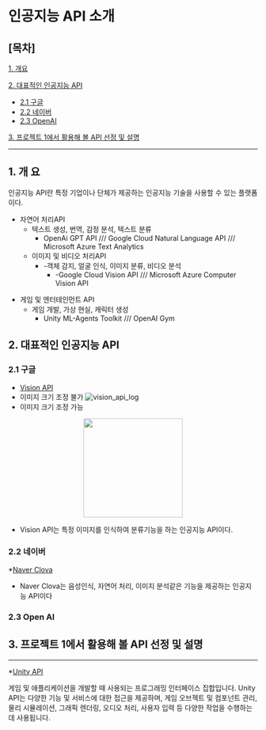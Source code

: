 # 인공지능 API 소개

## [목차]
[1. 개요](#1-개-요)

[2. 대표적인 인공지능 API](#2-대표적인-인공지능-api)

  - [2.1 구글](#21-구글)
  - [2.2 네이버](#22-네이버)
  - [2.3 OpenAI](#23-open-ai)

[3. 프로젝트 1에서 활용해 볼 API 선정 및 설명](#3-프로젝트-1에서-활용해-볼-api-선정-및-설명)

***

## 1. 개 요
인공지능 API란 특정 기업이나 단체가 제공하는 인공지능 기술을 사용할 수 있는 플랫폼이다.

* 자연어 처리API  
    * 텍스트 생성, 번역, 감정 분석, 텍스트 분류
      * OpenAi GPT API /// Google Cloud Natural Language API /// Microsoft Azure Text Analytics
  - 이미지 및 비디오 처리API  
    - -객체 감지, 얼굴 인식, 이미지 분류, 비디오 분석
      - -Google Cloud Vision API /// Microsoft Azure Computer Vision API
+ 게임 및 엔터테인먼트 API  
  + 게임 개발, 가상 현실, 캐릭터 생성
    +  Unity ML-Agents Toolkit /// OpenAI Gym




## 2. 대표적인 인공지능 API

### 2.1 구글
* [Vision API](https://cloud.google.com/vision?utm_source=google&utm_medium=cpc&utm_campaign=japac-KR-all-en-dr-BKWS-all-hv-trial-PHR-dr-1605216&utm_content=text-ad-none-none-DEV_c-CRE_631194514224-ADGP_Hybrid%20%7C%20BKWS%20-%20BRO%20%7C%20Txt%20~%20AI%20&%20ML_Vision%20AI_google%20vision%20api_main-KWID_43700076510377423-aud-1596662389894%3Akwd-151378238431&userloc_1009875-network_g&utm_term=KW_google%20vision%20api&gclid=EAIaIQobChMIhp29irGSgQMVdsBMAh2V9wW5EAAYASAAEgL-5fD_BwE&gclsrc=aw.ds&hl=ko)
* 이미지 크기 조정 불가
![vision_api_log](./vision_api_logo.png)
* 이미지 크기 조정 가능
<p align="center">
<img src="./vision_api_logo.png" width="200"/>


  * Vision API는 특정 이미지를 인식하여 분류기능을 하는 인공지능 API이다.
### 2.2 네이버
*[Naver Clova](![유니티](https://github.com/JeonHKH/test/assets/101096773/95661649-2a41-4089-9d4e-4868f2e124e6)
)
  * Naver Clova는 음성인식, 자연어 처리, 이미지 분석같은 기능을 제공하는 인공지능 API이다
### 2.3 Open AI
## 3. 프로젝트 1에서 활용해 볼 API 선정 및 설명
***
*[Unity API](http://makeshare.org/data/editor/1603/02cd46d8a607ca14b01d10ead866e139_1458001888_2849.png)


게임 및 애플리케이션을 개발할 때 사용되는 프로그래밍 인터페이스 집합입니다. Unity API는 다양한 기능 및 서비스에 대한 접근을 제공하며,
게임 오브젝트 및 컴포넌트 관리, 물리 시뮬레이션, 그래픽 렌더링, 오디오 처리, 사용자 입력 등 다양한 작업을 수행하는 데 사용됩니다.

